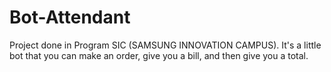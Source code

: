 # Bot-Attendant
Project done in Program SIC (SAMSUNG INNOVATION CAMPUS).  It's a little bot that you can make an order, give you a bill, and then give you a total.
